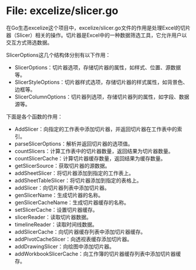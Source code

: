 # File: excelize/slicer.go

在Go生态excelize这个项目中，excelize/slicer.go文件的作用是处理Excel的切片器（Slicer）相关的操作。切片器是Excel中的一种数据筛选工具，它允许用户以交互方式筛选数据。

SlicerOptions这几个结构体分别有以下作用：
- SlicerOptions：切片器选项，存储切片器的属性，如样式、位置、源数据等。
- SlicerStyleOptions：切片器样式选项，存储切片器的样式属性，如背景色、边框等。
- SlicerColumnOptions：切片器列选项，存储切片器列的属性，如字段、数据源等。

下面是各个函数的作用：
- AddSlicer：向指定的工作表中添加切片器，并返回切片器在工作表中的索引。
- parseSlicerOptions：解析并返回切片器的选项值。
- countSlicers：计算工作表中的切片器数量，返回结果为切片器数量。
- countSlicerCache：计算切片器缓存数量，返回结果为缓存数量。
- getSlicerSource：获取切片器的源数据。
- addSheetSlicer：将切片器添加到指定的工作表上。
- addSheetTableSlicer：将切片器添加到指定的表格上。
- addSlicer：向切片器列表中添加切片器。
- genSlicerName：生成切片器的名称。
- genSlicerCacheName：生成切片器缓存的名称。
- setSlicerCache：设置切片器缓存。
- slicerReader：读取切片器数据。
- timelineReader：读取时间线数据。
- addSlicerCache：向切片器缓存列表中添加切片器缓存。
- addPivotCacheSlicer：向透视表缓存添加切片器。
- addDrawingSlicer：向绘图中添加切片器。
- addWorkbookSlicerCache：向工作簿的切片器缓存列表中添加切片器缓存。

